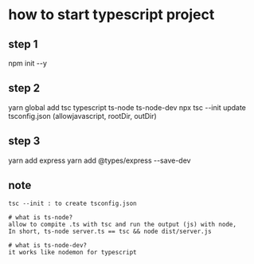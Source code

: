# how to start typescript project 

## step 1 
   npm init --y

## step 2 
  yarn global add tsc typescript ts-node ts-node-dev
  npx tsc --init
  update tsconfig.json (allowjavascript, rootDir, outDir)

## step 3 
  yarn add express
  yarn add @types/express --save-dev

## note
    tsc --init : to create tsconfig.json
    
    # what is ts-node?
    allow to compite .ts with tsc and run the output (js) with node, 
    In short, ts-node server.ts == tsc && node dist/server.js

    # what is ts-node-dev? 
    it works like nodemon for typescript
